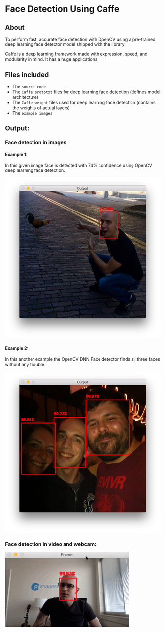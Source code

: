 
# Face Detection Using Caffe

## About

To perform fast, accurate face detection with OpenCV using a pre-trained deep learning face detector model shipped with the library.

Caffe is a deep learning framework made with expression, speed, and modularity in mind. It has a huge applications 

## Files included

- The `source code`
- The `Caffe prototxt` files for deep learning face detection (defines model architecture)
- The `Caffe weight` files used for deep learning face detection (contains the weights of actual layers)
- The `example images` 

## Output:

### Face detection in images

#### Example 1:

In this given image face is detected with 74% confidence using OpenCV deep learning face detection. 

![Example 1](outputs/deep_learning_face_detection_example_01.jpg)

#### Example 2:

In this another example the OpenCV DNN Face detector finds all three faces without any trouble.

![Example 2](outputs/deep_learning_face_detection_example_02.jpg)

### Face detection in video and webcam:

![Video](outputs/deep_learning_face_detection_opencv.gif)
